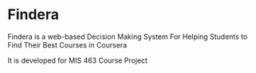 # Findera
Findera is a web-based Decision Making System For Helping Students to Find Their Best Courses in Coursera

It is developed for MIS 463 Course Project
